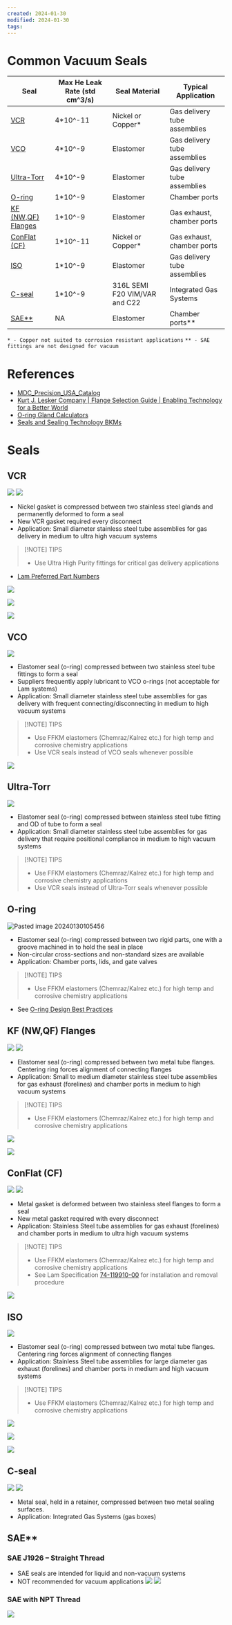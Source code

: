 ```yaml
---
created: 2024-01-30
modified: 2024-01-30
tags:
---
```

# Common Vacuum Seals
| Seal                                          | Max He Leak Rate (std cm^3/s) | Seal Material                 | Typical Application          |
| --------------------------------------------- | ----------------------------- | ----------------------------- | ---------------------------- |
| [VCR](#VCR)                                   | 4*10^-11                      | Nickel or Copper*             | Gas delivery tube assemblies |
| [VCO](#VCO)                                   | 4*10^-9                       | Elastomer                     | Gas delivery tube assemblies |
| [Ultra-Torr](#Ultra-Torr)                     | 4*10^-9                       | Elastomer                     | Gas delivery tube assemblies |
| [O-ring](#O-ring)                             | 1*10^-9                       | Elastomer                     | Chamber ports                |
| [KF (NW,QF) Flanges](#KF%20(NW,QF)%20Flanges) | 1*10^-9                       | Elastomer                     | Gas exhaust, chamber ports   |
| [ConFlat (CF)](#ConFlat%20(CF))               | 1*10^-11                      | Nickel or Copper*             | Gas exhaust, chamber ports   |
| [ISO](#ISO)                                   | 1*10^-9                       | Elastomer                     | Gas delivery tube assemblies |
| [C-seal](#C-seal)                             | 1*10^-9                       | 316L SEMI F20 VIM/VAR and C22 | Integrated Gas Systems       |
| [SAE**](#SAE**)                               | NA                            | Elastomer                     | Chamber ports**              |
`* - Copper not suited to corrosion resistant applications`
`** - SAE fittings are not designed for vacuum`

# References
- [MDC_Precision_USA_Catalog](https://mdcprecision.com/media/wysiwyg/product_catalog_pdfs/MDC_Precision_USA_Catalog_12_v1.2a_2022_Section_1_Web.pdf)
- [Kurt J. Lesker Company | Flange Selection Guide | Enabling Technology for a Better World](https://www.lesker.com/selection-guide/flange)
- [O-ring Gland Calculators](O-ring%20Gland%20Calculators.md)
- [Seals and Sealing Technology BKMs](Seals%20and%20Sealing%20Technology%20BKMs.md)
# Seals
## VCR
![](../../3RESOURCES/PUBLIC%20ASSETS/Pasted%20image%2020240226101504.png)
![](../../3RESOURCES/PUBLIC%20ASSETS/Pasted%20image%2020240226101521.png)

- Nickel gasket is compressed between two stainless steel glands and permanently deformed to form a seal
- New VCR gasket required every disconnect
- Application: Small diameter stainless steel tube assemblies for gas delivery in medium to ultra high vacuum systems


> [!NOTE] TIPS
> - Use Ultra High Purity fittings for critical gas delivery applications
- [Lam Preferred Part Numbers](https://sharepoint.lamrc.net/dept/gpg/GPE/prefdparts/SitePages/Home.aspx?RootFolder=%2Fdept%2Fgpg%2FGPE%2Fprefdparts%2FShared%20Documents%2FGas%20Delivery%20Systems&FolderCTID=0x0120005499E06E3C645C4F93394EC5A3083835&View=%7B8C9B6419%2D0496%2D4849%2D869C%2D68)

![](../../3RESOURCES/PUBLIC%20ASSETS/Pasted%20image%2020240226101716.png)

![](../../3RESOURCES/PUBLIC%20ASSETS/Pasted%20image%2020240226101722.png)

![](../../3RESOURCES/PUBLIC%20ASSETS/Pasted%20image%2020240226101728.png)
## VCO
![](../../3RESOURCES/PUBLIC%20ASSETS/Pasted%20image%2020240226101833.png)

- Elastomer seal (o-ring) compressed between two stainless steel tube fittings to form a seal
- Suppliers frequently apply lubricant to VCO o-rings (not acceptable for Lam systems)
- Application: Small diameter stainless steel tube assemblies for gas delivery with frequent connecting/disconnecting in medium to high vacuum systems

> [!NOTE] TIPS
> - Use FFKM elastomers (Chemraz/Kalrez etc.) for high temp and corrosive chemistry applications
> - Use VCR seals instead of VCO seals whenever possible

![](../../3RESOURCES/PUBLIC%20ASSETS/Pasted%20image%2020240226102033.png)
## Ultra-Torr

![](../../3RESOURCES/PUBLIC%20ASSETS/Pasted%20image%2020240226102139.png)

- Elastomer seal (o-ring) compressed between stainless steel tube fitting and OD of tube to form a seal
- Application: Small diameter stainless steel tube assemblies for gas delivery that require positional compliance in medium to high vacuum systems


> [!NOTE] TIPS
> - Use FFKM elastomers (Chemraz/Kalrez etc.) for high temp and corrosive chemistry applications
> - Use VCR seals instead of Ultra-Torr seals whenever possible

## O-ring 

![Pasted image 20240130105456](../../3RESOURCES/PUBLIC%20ASSETS/Pasted%20image%2020240130105456.png)

- Elastomer seal (o-ring) compressed between two rigid parts, one with a groove machined in to hold the seal in place
- Non-circular cross-sections and non-standard sizes are available
- Application: Chamber ports, lids, and gate valves


> [!NOTE] TIPS
> - Use FFKM elastomers (Chemraz/Kalrez etc.) for high temp and corrosive chemistry applications
- See [O-ring Design Best Practices](O-ring%20Design%20Best%20Practices.md)
## KF (NW,QF) Flanges

![](../../3RESOURCES/PUBLIC%20ASSETS/Pasted%20image%2020240226102338.png)
![](../../3RESOURCES/PUBLIC%20ASSETS/Pasted%20image%2020240226102422.png)

- Elastomer seal (o-ring) compressed between two metal tube flanges. Centering ring forces alignment of connecting flanges
- Application: Small to medium diameter stainless steel tube assemblies for gas exhaust (forelines) and chamber ports in medium to high vacuum systems

> [!NOTE] TIPS
> - Use FFKM elastomers (Chemraz/Kalrez etc.) for high temp and corrosive chemistry applications

![](../../3RESOURCES/PUBLIC%20ASSETS/Pasted%20image%2020240226102730.png)

![](../../3RESOURCES/PUBLIC%20ASSETS/Pasted%20image%2020240226102735.png)
## ConFlat (CF)
![](../../3RESOURCES/PUBLIC%20ASSETS/Pasted%20image%2020240226102906.png)
![](../../3RESOURCES/PUBLIC%20ASSETS/Pasted%20image%2020240226102915.png)

- Metal gasket is deformed between two stainless steel flanges to form a seal
- New metal gasket required with every disconnect
- Application: Stainless Steel tube assemblies for gas exhaust (forelines) and chamber ports in medium to ultra high vacuum systems

> [!NOTE] TIPS
> - Use FFKM elastomers (Chemraz/Kalrez etc.) for high temp and corrosive chemistry applications
> - See Lam Specification [74-119910-00](file://fre_itsupport/doc_man/File2/74-119910-00_K.pdf) for installation and removal procedure

![](../../3RESOURCES/PUBLIC%20ASSETS/Pasted%20image%2020240226103125.png)

## ISO
![](../../3RESOURCES/PUBLIC%20ASSETS/Pasted%20image%2020240226103211.png)

- Elastomer seal (o-ring) compressed between two metal tube flanges. Centering ring forces alignment of connecting flanges
- Application: Stainless Steel tube assemblies for large diameter gas exhaust (forelines) and chamber ports in medium and high vacuum systems

> [!NOTE] TIPS
> - Use FFKM elastomers (Chemraz/Kalrez etc.) for high temp and corrosive chemistry applications

![](../../3RESOURCES/PUBLIC%20ASSETS/Pasted%20image%2020240226103305.png)

![](../../3RESOURCES/PUBLIC%20ASSETS/Pasted%20image%2020240226103311.png)

![](../../3RESOURCES/PUBLIC%20ASSETS/Pasted%20image%2020240226103316.png)
## C-seal
![](../../3RESOURCES/PUBLIC%20ASSETS/Pasted%20image%2020240226103334.png)
![](../../3RESOURCES/PUBLIC%20ASSETS/Pasted%20image%2020240226103339.png)
- Metal seal, held in a retainer, compressed between two metal sealing surfaces.
- Application: Integrated Gas Systems (gas boxes)

## SAE**
### SAE J1926 – Straight Thread
- SAE seals are intended for liquid and non-vacuum systems
- NOT recommended for vacuum applications
![](../../3RESOURCES/PUBLIC%20ASSETS/Pasted%20image%2020240226103433.png)
![](../../3RESOURCES/PUBLIC%20ASSETS/Pasted%20image%2020240226103438.png)

### SAE with NPT Thread
![](../../3RESOURCES/PUBLIC%20ASSETS/Pasted%20image%2020240226103452.png)